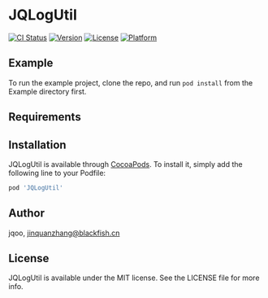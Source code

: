 # JQLogUtil

[![CI Status](https://img.shields.io/travis/jqoo/JQLogUtil.svg?style=flat)](https://travis-ci.org/jqoo/JQLogUtil)
[![Version](https://img.shields.io/cocoapods/v/JQLogUtil.svg?style=flat)](https://cocoapods.org/pods/JQLogUtil)
[![License](https://img.shields.io/cocoapods/l/JQLogUtil.svg?style=flat)](https://cocoapods.org/pods/JQLogUtil)
[![Platform](https://img.shields.io/cocoapods/p/JQLogUtil.svg?style=flat)](https://cocoapods.org/pods/JQLogUtil)

## Example

To run the example project, clone the repo, and run `pod install` from the Example directory first.

## Requirements

## Installation

JQLogUtil is available through [CocoaPods](https://cocoapods.org). To install
it, simply add the following line to your Podfile:

```ruby
pod 'JQLogUtil'
```

## Author

jqoo, jinquanzhang@blackfish.cn

## License

JQLogUtil is available under the MIT license. See the LICENSE file for more info.
